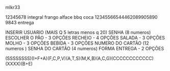 mlkr33

12345678
integral
frango
alface
bbq
coca
12345566544462089905890
9843
entrega


INSERIR USUARIO (MAIS Q 5 letras menos q 20)
SENHA (8 numeros)
ESCOLHER O PÂO - 3 OPÇÔES
RECHEIO  - 4 OPÇÔES
SALADA  -  3 OPÇÔES
MOLHO  - 3 OPÇÔES
BEBIDA  - 3 OPÇÔES
NUMERO DO CARTÂO (12 numeros )
SENHA DO CARTÂO (4 numeros)
FORMA ENTREGA  - 2 OPÇÔES

(SSSSSSSS)(I+F+A)(F,C,P,V)(A,T,S)(M,K,B)(A,C,G)(CCCCCCCCCCCC)(XXXX)(B+E)

